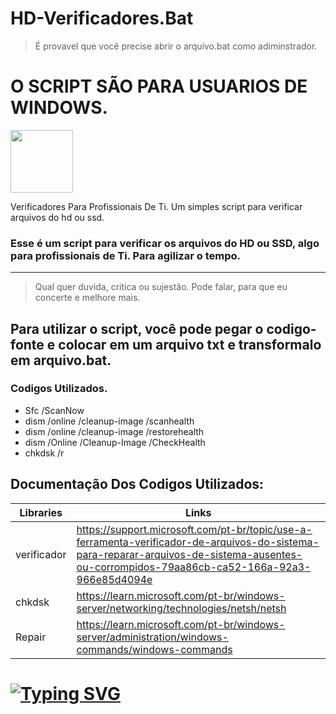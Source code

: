# HD-Verificadores.Bat
> É provavel que você precise abrir o arquivo.bat como adiminstrador.
# O SCRIPT SÃO PARA USUARIOS DE WINDOWS.

<img src="https://media4.giphy.com/media/Mh7v5uRH2DAzGdEG5z/giphy.gif?cid=ecf05e47ecc1lkyimgnkvux5h8afu7hoafyozohfmdtt5rg7&ep=v1_stickers_search&rid=giphy.gif&ct=s" width="100" center=true></img>

Verificadores Para Profissionais De Ti. Um simples script para verificar arquivos do hd ou ssd.
### Esse é um script para verificar os arquivos do HD ou SSD, algo para profissionais de Ti. Para agilizar o tempo. 
<hr>

> Qual quer duvida, critica ou sujestão. Pode falar, para que eu concerte e melhore mais.

## Para utilizar o script, você pode pegar o codigo-fonte e colocar em um arquivo txt e transformalo em arquivo.bat.

### Codigos Utilizados.


<ul>
<li>Sfc /ScanNow</li>
<li>dism /online /cleanup-image /scanhealth</li>
<li>dism /online /cleanup-image /restorehealth</li>
<li>dism /Online /Cleanup-Image /CheckHealth</li>
<li>chkdsk /r</li>  
</ul>

## Documentação Dos Codigos Utilizados:

| Libraries |  Links |
| ------ | ------ |
| verificador |   https://support.microsoft.com/pt-br/topic/use-a-ferramenta-verificador-de-arquivos-do-sistema-para-reparar-arquivos-de-sistema-ausentes-ou-corrompidos-79aa86cb-ca52-166a-92a3-966e85d4094e
|  chkdsk | [https://learn.microsoft.com/pt-br/windows-server/networking/technologies/netsh/netsh ](https://learn.microsoft.com/pt-br/windows-server/administration/windows-commands/chkdsk?tabs=event-viewer)
| Repair | [https://learn.microsoft.com/pt-br/windows-server/administration/windows-commands/windows-commands ](https://learn.microsoft.com/pt-br/windows-hardware/manufacture/desktop/repair-a-windows-image?view=windows-11)

<h1 aling="center">
  
[![Typing SVG](https://readme-typing-svg.herokuapp.com?font=Fira+Code&pause=100&color=36BCF7FFcenter=true&lines=HD+|+SSD)](https://git.io/typing-svg)

</h1>
